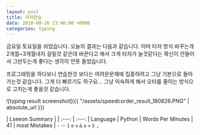 ```yaml
---
layout: post
title: 타자연습
data: 2018-08-26 23:46:00 +0900
categories: typing
---
```

금요일 토요일을 쉬었습니다. 오늘의 결과는 다음과 같습니다. 아마 타자 방식 바꾸는개 2개월~3개월내지 걸릴것 같은데 바꾼다고 해서 크게 타자가 늘것같다는 확신이 안들어서 그만두는게 좋다는 생각이 언뜻 들었습니다.

프로그래밍을 하다보니 연습한것 보다는 어려운문제에 집중하려고 그냥 기본으로 돌아가는것 같습니다. 그게 더 빠르기도 하구요... 그냥 익숙하게 해서 오타를 줄이는 방식으로 고치는게 좋을것 같습니다.

![typing result screenshot]({{ "/assets/speedcorder_result_180826.PNG" | absolute_url  }})

| Lseeon Summary |
| :---: | :---:
| Language | Python
| Words Per Minutes | 41
| most Mistakes | `-` `ㅡ` `}` `e` `v` `&` `o` `>` `S` `,`
